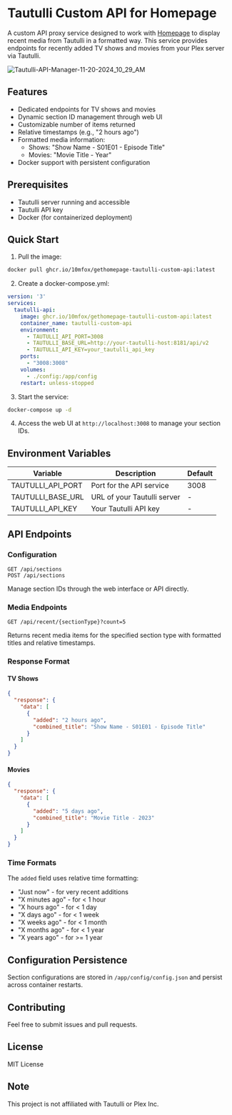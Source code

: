# Tautulli Custom API for Homepage

A custom API proxy service designed to work with [Homepage](https://github.com/gethomepage/homepage) to display recent media from Tautulli in a formatted way. This service provides endpoints for recently added TV shows and movies from your Plex server via Tautulli.


![Tautulli-API-Manager-11-20-2024_10_29_AM](https://github.com/user-attachments/assets/4db2fcc6-d083-4344-8f89-284f08e80d4e)

## Features

- Dedicated endpoints for TV shows and movies
- Dynamic section ID management through web UI
- Customizable number of items returned
- Relative timestamps (e.g., "2 hours ago")
- Formatted media information:
  - Shows: "Show Name - S01E01 - Episode Title"
  - Movies: "Movie Title - Year"
- Docker support with persistent configuration

## Prerequisites

- Tautulli server running and accessible
- Tautulli API key
- Docker (for containerized deployment)

## Quick Start

1. Pull the image:
```bash
docker pull ghcr.io/10mfox/gethomepage-tautulli-custom-api:latest
```

2. Create a docker-compose.yml:
```yaml
version: '3'
services:
  tautulli-api:
    image: ghcr.io/10mfox/gethomepage-tautulli-custom-api:latest
    container_name: tautulli-custom-api
    environment:
      - TAUTULLI_API_PORT=3008
      - TAUTULLI_BASE_URL=http://your-tautulli-host:8181/api/v2
      - TAUTULLI_API_KEY=your_tautulli_api_key
    ports:
      - "3008:3008"
    volumes:
      - ./config:/app/config
    restart: unless-stopped
```

3. Start the service:
```bash
docker-compose up -d
```

4. Access the web UI at `http://localhost:3008` to manage your section IDs.

## Environment Variables

| Variable | Description | Default |
|----------|-------------|---------|
| TAUTULLI_API_PORT | Port for the API service | 3008 |
| TAUTULLI_BASE_URL | URL of your Tautulli server | - |
| TAUTULLI_API_KEY | Your Tautulli API key | - |

## API Endpoints

### Configuration
```
GET /api/sections
POST /api/sections
```
Manage section IDs through the web interface or API directly.

### Media Endpoints
```
GET /api/recent/{sectionType}?count=5
```
Returns recent media items for the specified section type with formatted titles and relative timestamps.

### Response Format

#### TV Shows
```json
{
  "response": {
    "data": [
      {
        "added": "2 hours ago",
        "combined_title": "Show Name - S01E01 - Episode Title"
      }
    ]
  }
}
```

#### Movies
```json
{
  "response": {
    "data": [
      {
        "added": "5 days ago",
        "combined_title": "Movie Title - 2023"
      }
    ]
  }
}
```

### Time Formats
The `added` field uses relative time formatting:
- "Just now" - for very recent additions
- "X minutes ago" - for < 1 hour
- "X hours ago" - for < 1 day
- "X days ago" - for < 1 week
- "X weeks ago" - for < 1 month
- "X months ago" - for < 1 year
- "X years ago" - for >= 1 year

## Configuration Persistence
Section configurations are stored in `/app/config/config.json` and persist across container restarts.

## Contributing

Feel free to submit issues and pull requests.

## License

MIT License

## Note

This project is not affiliated with Tautulli or Plex Inc.